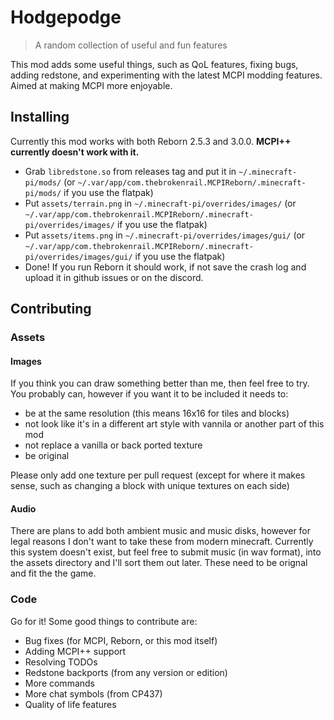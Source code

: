 # Hodgepodge

> A random collection of useful and fun features

This mod adds some useful things, such as QoL features, fixing bugs, adding redstone, and experimenting with the latest MCPI modding features. Aimed at making MCPI more enjoyable.

## Installing

Currently this mod works with both Reborn 2.5.3 and 3.0.0. **MCPI++ currently doesn't work with it.**

- Grab `libredstone.so` from releases tag and put it in `~/.minecraft-pi/mods/` (or `~/.var/app/com.thebrokenrail.MCPIReborn/.minecraft-pi/mods/` if you use the flatpak)
- Put `assets/terrain.png` in `~/.minecraft-pi/overrides/images/` (or `~/.var/app/com.thebrokenrail.MCPIReborn/.minecraft-pi/overrides/images/` if you use the flatpak)
- Put `assets/items.png` in `~/.minecraft-pi/overrides/images/gui/` (or `~/.var/app/com.thebrokenrail.MCPIReborn/.minecraft-pi/overrides/images/gui/` if you use the flatpak)
- Done! If you run Reborn it should work, if not save the crash log and upload it in github issues or on the discord.

## Contributing

### Assets

#### Images

If you think you can draw something better than me, then feel free to try. You probably can, however if you want it to be included it needs to:

- be at the same resolution (this means 16x16 for tiles and blocks)
- not look like it's in a different art style with vannila or another part of this mod
- not replace a vanilla or back ported texture
- be original

Please only add one texture per pull request (except for where it makes sense, such as changing a block with unique textures on each side)

#### Audio

There are plans to add both ambient music and music disks, however for legal reasons I don't want to take these from modern minecraft. Currently this system doesn't exist, but feel free to submit music (in wav format), into the assets directory and I'll sort them out later. These need to be orignal and fit the the game.

### Code

Go for it! Some good things to contribute are:

- Bug fixes (for MCPI, Reborn, or this mod itself)
- Adding MCPI++ support
- Resolving TODOs
- Redstone backports (from any version or edition)
- More commands
- More chat symbols (from CP437)
- Quality of life features

